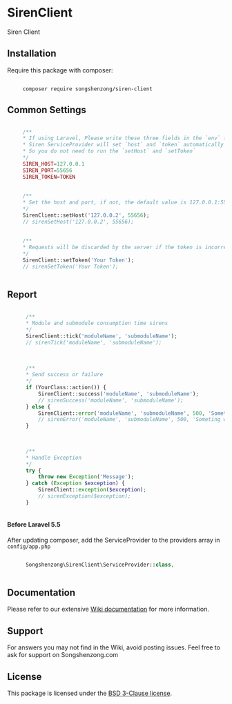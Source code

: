 # SirenClient

Siren Client

## Installation

Require this package with composer:

```shell

     composer require songshenzong/siren-client
```



## Common Settings
```php

     /**
     * If using Laravel, Please write these three fields in the `env` file
     * Siren ServiceProvider will set `host` and `token` automatically
     * So you do not need to run the `setHost` and `setToken`
     */
     SIREN_HOST=127.0.0.1
     SIREN_PORT=55656
     SIREN_TOKEN=TOKEN
 
  
     /**
     * Set the host and port, if not, the default value is 127.0.0.1:55656
     */
     SirenClient::setHost('127.0.0.2', 55656);
     // sirenSetHost('127.0.0.2', 55656);
 
  
     /**
     * Requests will be discarded by the server if the token is incorrect
     */
     SirenClient::setToken('Your Token');
     // sirenSetToken('Your Token');
    
```

## Report
```php
                       
      /**
      * Module and submodule consumption time sirens
      */
      SirenClient::tick('moduleName', 'submoduleName');
      // sirenTick('moduleName', 'submoduleName');
 
  
   
      /**
      * Send success or failure
      */
      if (YourClass::action()) {
          SirenClient::success('moduleName', 'submoduleName');
          // sirenSuccess('moduleName', 'submoduleName');
      } else {
          SirenClient::error('moduleName', 'submoduleName', 500, 'Someting wrong');
          // sirenError('moduleName', 'submoduleName', 500, 'Someting wrong');
      }

 
  
      /**
      * Handle Exception
      */
      try {
          throw new Exception('Message');
      } catch (Exception $exception) {
          SirenClient::exception($exception);
          // sirenException($exception);
      }
         
```



####  Before Laravel 5.5
After updating composer, add the ServiceProvider to the providers array in `config/app.php`

```php

      Songshenzong\SirenClient\ServiceProvider::class,
      
```


## Documentation

Please refer to our extensive [Wiki documentation](https://github.com/songshenzong/siren-client/wiki) for more information.


## Support

For answers you may not find in the Wiki, avoid posting issues. Feel free to ask for support on Songshenzong.com


## License

This package is licensed under the [BSD 3-Clause license](http://opensource.org/licenses/BSD-3-Clause).
